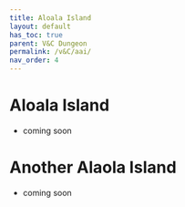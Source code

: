 ```yaml
---
title: Aloala Island
layout: default
has_toc: true
parent: V&C Dungeon
permalink: /v&C/aai/
nav_order: 4
---
```

# Aloala Island
- coming soon

# Another Alaola Island
- coming soon
